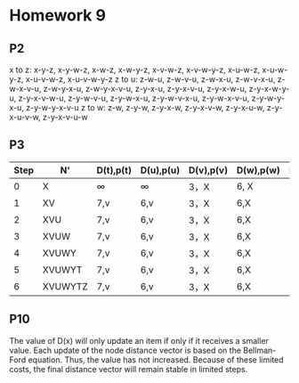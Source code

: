 # Homework 9

## P2
x to z:
x-y-z, x-y-w-z,  x-w-z, x-w-y-z, x-v-w-z, x-v-w-y-z, x-u-w-z, x-u-w-y-z,  x-u-v-w-z, x-u-v-w-y-z 
z to u: 
z-w-u,  z-w-v-u, z-w-x-u, z-w-v-x-u, z-w-x-v-u, z-w-y-x-u, z-w-y-x-v-u, z-y-x-u, z-y-x-v-u, z-y-x-w-u, z-y-x-w-y-u, z-y-x-v-w-u, z-y-w-v-u, z-y-w-x-u, z-y-w-v-x-u, z-y-w-x-v-u, z-y-w-y-x-u, z-y-w-y-x-v-u 
z to w:
z-w, z-y-w, z-y-x-w, z-y-x-v-w, z-y-x-u-w, z-y-x-u-v-w, z-y-x-v-u-w 

## P3

| Step | N'      | D(t),p(t) | D(u),p(u) | D(v),p(v) | D(w),p(w) | D(y),p(y) | D(z),p(z) |
| ---- | ------- | --------- | --------- | --------- | --------- | --------- | --------- |
| 0    | X       | ∞         | ∞         | 3，X      | 6, X      | 6,X       | 8,X       |
| 1    | XV      | 7,v       | 6,v       | 3，X      | 6,X       | 6,X       | 8,X       |
| 2    | XVU     | 7,v       | 6,v       | 3，X      | 6,X       | 6,X       | 8,X       |
| 3    | XVUW    | 7,v       | 6,v       | 3，X      | 6,X       | 6,X       | 8,X       |
| 4    | XVUWY   | 7,v       | 6,v       | 3，X      | 6,X       | 6,X       | 8,X       |
| 5    | XVUWYT  | 7,v       | 6,v       | 3，X      | 6,X       | 6,X       | 8,X       |
| 6    | XVUWYTZ | 7,v       | 6,v       | 3，X      | 6,X       | 6,X       | 8,X       |


## P10  
The value of D(x) will only update an item if only if it receives a smaller value. 
Each update of the node distance vector is based on the Bellman-Ford equation. Thus, the value has not increased. 
Because of these limited costs, the final distance vector will remain stable in limited steps.
